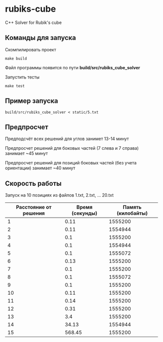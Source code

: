 # rubiks-cube
C++ Solver for Rubik's cube

## Команды для запуска

Скомпилировать проект
```
make build
```
Файл программы появится по пути **build/src/rubiks_cube_solver**

Запустить тесты
```
make test
```

## Пример запуска

```
build/src/rubiks_cube_solver < static/5.txt 
```

## Предпросчет 

Предподсчёт всех решений для углов занимет 13-14 минут

Предпросчет решений для боковых частей (7 слева и 7 справа) занимает ~45 минут

Предпросчет решений для позиций боковых частей (без учета ориентации) занимает ~40 минут

## Скорость работы

Запуск на 10 позициях из файлов 1.txt, 2.txt, ... 20.txt

| Расстояние от решения  | Время (секунды)  | Память (килобайты) |
|------------------------|------------------|--------------------|
| 1                      | 0.11             | 1555200            |
| 2                      | 0.11             | 1554944            |
| 3                      | 0.1              | 1555200            |
| 4                      | 0.1              | 1554944            |
| 5                      | 0.1              | 1555072            |
| 6                      | 0.13             | 1555200            |
| 7                      | 0.1              | 1555200            |
| 8                      | 0.1              | 1555072            |
| 9                      | 0.1              | 1555200            |
| 10                     | 0.11             | 1555200            |
| 11                     | 0.14             | 1555200            |
| 12                     | 0.31             | 1555200            |
| 13                     | 3.4              | 1555200            |
| 14                     | 34.13            | 1554944            |
| 15                     | 568.45           | 1555200            |